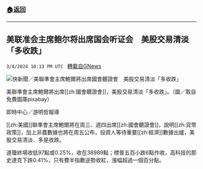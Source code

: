 ###  [:house:返回](README.md)
---


## 美联准会主席鲍尔将出席国会听证会　美股交易清淡「多收跌」
`3/4/2024 10:13 PM UTC ` [轉載自GNews](https://gnews.org/articles/2364820)

![快新聞／美聯準會主席鮑爾將出席國會聽證會　美股交易清淡「多收跌」](https://cdn.ftvnews.com.tw/manasystem/FileData/News/85504e1d-3088-4737-91eb-bd69fc782ab7.jpeg "快新聞／美聯準會主席鮑爾將出席國會聽證會　美股交易清淡「多收跌」")

美聯準會主席鮑爾將出席[[zh:國會聽證會]]，美股交易清淡「多收跌」。（圖／取自免費圖庫pixabay）

即時中心／游明哲報導

[[zh:美國]]聯準會主席鮑爾將在周三、週四出席[[zh:國會聽證會]]，說明[[zh:貨幣政策]]，加上非農數據也將在周五公布，投資人等待重要[[zh:經濟]]數據出爐，美股交易清淡、多是收跌。

道瓊終場收低97點或0.25%，收在38989點；標普五百小跌6點作收，高科技的那史達克下跌0.41%，只有費半指數逆勢收紅、漲幅超過一個百分點。
